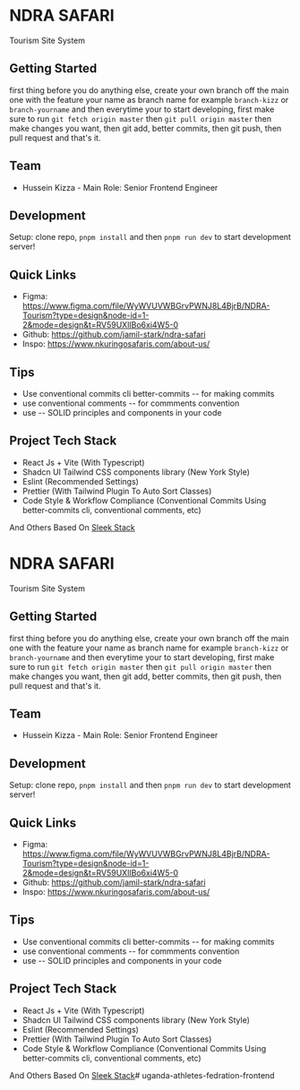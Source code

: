 # NDRA SAFARI

Tourism Site System

## Getting Started

first thing before you do anything else, create your own branch off the main one with the feature your name as branch name for example `branch-kizz` or `branch-yourname` and then everytime your to start developing, first make sure to run `git fetch origin master` then `git pull origin master` then make changes you want, then git add, better commits, then git push, then pull request and that's it.

## Team

- Hussein Kizza - Main Role: Senior Frontend Engineer

## Development

 Setup: clone repo, `pnpm install` and then `pnpm run dev` to start development server!

## Quick Links

- Figma: https://www.figma.com/file/WyWVUVWBGrvPWNJ8L4BjrB/NDRA-Tourism?type=design&node-id=1-2&mode=design&t=RV59UXlIBo6xi4W5-0
- Github: https://github.com/jamil-stark/ndra-safari
- Inspo: https://www.nkuringosafaris.com/about-us/

## Tips

- Use conventional commits cli better-commits -- for making commits
- use conventional comments -- for commments convention
- use -- SOLID principles and components in your code

## Project Tech Stack

<!-- - Supabase Backend -->
- React Js + Vite (With Typescript)
- Shadcn UI Tailwind CSS components library (New York Style)
- Eslint (Recommended Settings)
- Prettier (With Tailwind Plugin To Auto Sort Classes)
- Code Style & Workflow Compliance (Conventional Commits Using better-commits cli, conventional comments, etc)
<!-- - Husky, Commit Lint, Lint Staged (Conventional Commits) -->

And Others Based On [Sleek Stack](/SleekStack.md)
# NDRA SAFARI

Tourism Site System

## Getting Started

first thing before you do anything else, create your own branch off the main one with the feature your name as branch name for example `branch-kizz` or `branch-yourname` and then everytime your to start developing, first make sure to run `git fetch origin master` then `git pull origin master` then make changes you want, then git add, better commits, then git push, then pull request and that's it.

## Team

- Hussein Kizza - Main Role: Senior Frontend Engineer

## Development

 Setup: clone repo, `pnpm install` and then `pnpm run dev` to start development server!

## Quick Links

- Figma: https://www.figma.com/file/WyWVUVWBGrvPWNJ8L4BjrB/NDRA-Tourism?type=design&node-id=1-2&mode=design&t=RV59UXlIBo6xi4W5-0
- Github: https://github.com/jamil-stark/ndra-safari
- Inspo: https://www.nkuringosafaris.com/about-us/

## Tips

- Use conventional commits cli better-commits -- for making commits
- use conventional comments -- for commments convention
- use -- SOLID principles and components in your code

## Project Tech Stack

<!-- - Supabase Backend -->
- React Js + Vite (With Typescript)
- Shadcn UI Tailwind CSS components library (New York Style)
- Eslint (Recommended Settings)
- Prettier (With Tailwind Plugin To Auto Sort Classes)
- Code Style & Workflow Compliance (Conventional Commits Using better-commits cli, conventional comments, etc)
<!-- - Husky, Commit Lint, Lint Staged (Conventional Commits) -->

And Others Based On [Sleek Stack](/SleekStack.md)#   u g a n d a - a t h l e t e s - f e d r a t i o n - f r o n t e n d  
 